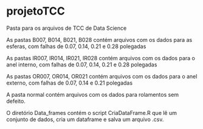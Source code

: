 # projetoTCC
Pasta para os arquivos de TCC de Data Science

As pastas B007, B014, B021, B028 contém arquivos com os dados para as esferas, com falhas de 0.07, 0.14, 0.21 e 0.28 polegadas

As pastas IR007, IR014, IR021, IR028 contém arquivos com os dados para o anel interno, com falhas de 0.07, 0.14, 0.21 e 0.28 polegadas

As pastas OR007, OR014, OR021 contém arquivos com os dados para o anel externo, com falhas de 0.07, 0.14 e 0.21 polegadas

A pasta normal contém arquivos com os dados para rolamentos sem defeito.

O diretório Data_frames contém o script CriaDataFrame.R que lê um conjunto de dados, cria um dataframe e salva um arquivo .csv.
